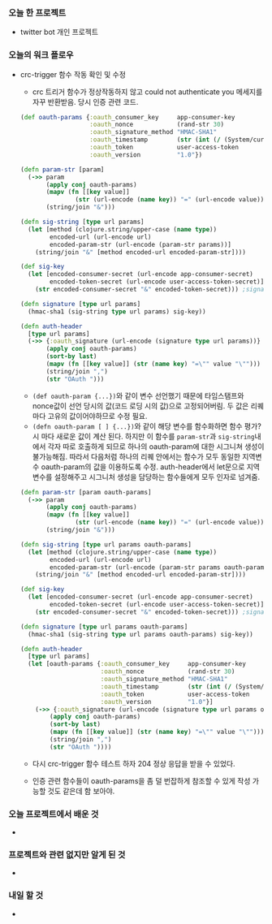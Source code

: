 ### 오늘 한 프로젝트

- twitter bot 개인 프로젝트



### 오늘의 워크 플로우

- crc-trigger 함수 작동 확인 및 수정

  - crc 트리거 함수가 정상작동하지 않고 could not authenticate you 메세지를 자꾸 반환받음. 당시 인증 관련 코드.

  ```clojure
  (def oauth-params {:oauth_consumer_key     app-consumer-key
                     :oauth_nonce            (rand-str 30)
                     :oauth_signature_method "HMAC-SHA1"
                     :oauth_timestamp        (str (int (/ (System/currentTimeMillis) 1000)))
                     :oauth_token            user-access-token
                     :oauth_version          "1.0"})
  
  (defn param-str [param]
    (->> param
         (apply conj oauth-params)
         (mapv (fn [[key value]]
                 (str (url-encode (name key)) "=" (url-encode value))))
         (string/join "&")))
  
  (defn sig-string [type url params]
    (let [method (clojure.string/upper-case (name type))
          encoded-url (url-encode url)
          encoded-param-str (url-encode (param-str params))]
      (string/join "&" [method encoded-url encoded-param-str])))
  
  (def sig-key
    (let [encoded-consumer-secret (url-encode app-consumer-secret)
          encoded-token-secret (url-encode user-access-token-secret)]
      (str encoded-consumer-secret "&" encoded-token-secret))) ;signature base string
  
  (defn signature [type url params]
    (hmac-sha1 (sig-string type url params) sig-key))
  
  (defn auth-header
    [type url params]
    (->> {:oauth_signature (url-encode (signature type url params))}
         (apply conj oauth-params)
         (sort-by last)
         (mapv (fn [[key value]] (str (name key) "=\"" value "\"")))
         (string/join ",")
         (str "OAuth ")))
  ```

  - `(def oauth-param {...})`와 같이 변수 선언했기 때문에 타임스탬프와 nonce값이 선언 당시의 값(코드 로딩 시의 값)으로 고정되어버림. 두 값은 리퀘 마다 고유의 값이어야하므로 수정 필요.    
  - `(defn oauth-param [ ] {...})`와 같이 해당 변수를 함수화하면 함수 평가?시 마다 새로운 값이 계산 된다. 하지만 이 함수를 `param-str`과 `sig-string`내에서 각자 따로 호출하게 되므로 하나의 oauth-param에 대한 시그니쳐 생성이 불가능해짐. 따라서 다음처럼 하나의 리퀘 안에서는 함수가 모두 동일한 지역변수 oauth-param의 값을 이용하도록 수정. auth-header에서 let문으로 지역변수를 설정해주고 시그니처 생성을 담당하는 함수들에게 모두 인자로 넘겨줌.    

  ```clojure
  (defn param-str [param oauth-params]
    (->> param
         (apply conj oauth-params)
         (mapv (fn [[key value]]
                 (str (url-encode (name key)) "=" (url-encode value))))
         (string/join "&")))
  
  (defn sig-string [type url params oauth-params]
    (let [method (clojure.string/upper-case (name type))
          encoded-url (url-encode url)
          encoded-param-str (url-encode (param-str params oauth-params))]
      (string/join "&" [method encoded-url encoded-param-str])))
  
  (def sig-key
    (let [encoded-consumer-secret (url-encode app-consumer-secret)
          encoded-token-secret (url-encode user-access-token-secret)]
      (str encoded-consumer-secret "&" encoded-token-secret))) ;signature base string
  
  (defn signature [type url params oauth-params]
    (hmac-sha1 (sig-string type url params oauth-params) sig-key))
  
  (defn auth-header
    [type url params]
    (let [oauth-params {:oauth_consumer_key     app-consumer-key
                        :oauth_nonce            (rand-str 30)
                        :oauth_signature_method "HMAC-SHA1"
                        :oauth_timestamp        (str (int (/ (System/currentTimeMillis) 1000)))
                        :oauth_token            user-access-token
                        :oauth_version          "1.0"}]
      (->> {:oauth_signature (url-encode (signature type url params oauth-params))}
          (apply conj oauth-params)
          (sort-by last)
          (mapv (fn [[key value]] (str (name key) "=\"" value "\"")))
          (string/join ",")
          (str "OAuth "))))
  ```

  - 다시 crc-trigger 함수 테스트 하자 204 정상 응답을 받을 수 있었다. 

  - 인증 관련 함수들이 oauth-params을 좀 덜 번잡하게 참조할 수 있게 작성 가능할 것도 같은데 함 보아야.

  

### 오늘 프로젝트에서 배운 것

- 



### 프로젝트와 관련 없지만 알게 된 것

- 



### 내일 할 것

- 



